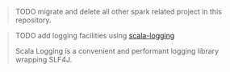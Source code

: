 
> TODO migrate and delete all other spark related project in this repository.

> TODO add logging facilities using [scala-logging](https://github.com/typesafehub/scala-logging)
> 
> Scala Logging is a convenient and performant logging library wrapping SLF4J.
